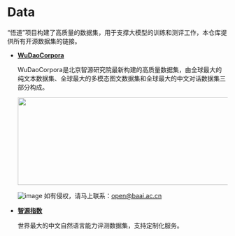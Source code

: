 # Data
“悟道”项目构建了高质量的数据集，用于支撑大模型的训练和测评工作，本仓库提供所有开源数据集的链接。

* **[WuDaoCorpora](https://wudaoai.cn/data)**
  
  WuDaoCorpora是北京智源研究院最新构建的高质量数据集，由全球最大的纯文本数据集、全球最大的多模态图文数据集和全球最大的中文对话数据集三部分构成。
  
  <img src="https://user-images.githubusercontent.com/84830408/119928740-c4afc380-bfae-11eb-9057-57aea1b0177b.png" width="500" height="200">
  
  ![image](https://user-images.githubusercontent.com/84830408/119928740-c4afc380-bfae-11eb-9057-57aea1b0177b.png) 
  如有侵权，请马上联系：open@baai.ac.cn
  
  
* **[智源指数]()**

  世界最大的中文自然语言能力评测数据集，支持定制化服务。
  
